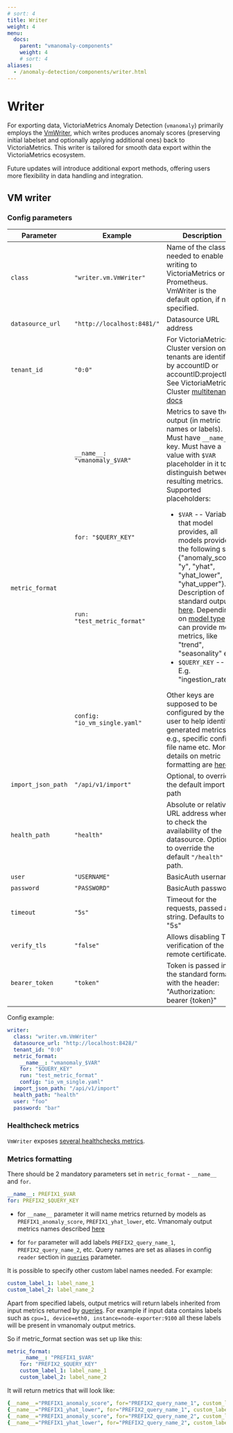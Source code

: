 ```yaml
---
# sort: 4
title: Writer
weight: 4
menu:
  docs:
    parent: "vmanomaly-components"
    weight: 4
    # sort: 4
aliases:
  - /anomaly-detection/components/writer.html
---
```


# Writer
<!--
There are 3 ways to export data from VictoriaMetrics Anomaly Detection: VictoriaMetrics, JSON file, or CSV file. Depending on the chosen option, different parameters should be specified in the config file in the `writer` section.
-->

For exporting data, VictoriaMetrics Anomaly Detection (`vmanomaly`) primarily employs the [VmWriter](#vm-writer), which writes produces anomaly scores (preserving initial labelset and optionally applying additional ones) back to VictoriaMetrics. This writer is tailored for smooth data export within the VictoriaMetrics ecosystem. 

Future updates will introduce additional export methods, offering users more flexibility in data handling and integration.

## VM writer

### Config parameters

<table>
    <thead>
        <tr>
            <th>Parameter</th>
            <th>Example</th>
            <th>Description</th>  
        </tr>
    </thead>
    <tbody>
        <tr>
            <td><code>class</code></td>
            <td><code>"writer.vm.VmWriter"</code></td>
            <td>Name of the class needed to enable writing to VictoriaMetrics or Prometheus. VmWriter is the default option, if not specified.</td>
        </tr>
        <tr>
            <td><code>datasource_url</code></td>
            <td><code>"http://localhost:8481/"</code></td>
            <td>Datasource URL address</td>
        </tr>
        <tr>
            <td><code>tenant_id</code></td>
            <td><code>"0:0"</code></td>
            <td>For VictoriaMetrics Cluster version only, tenants are identified by accountID or accountID:projectID. See VictoriaMetrics Cluster <a href="https://docs.victoriametrics.com/Cluster-VictoriaMetrics.html#multitenancy">multitenancy docs</a></td>
        </tr>
        <!-- Additional rows for metric_format -->
        <tr>
            <td rowspan="4"><code>metric_format</code></td>
            <td><code>__name__: "vmanomaly_$VAR"</code></td>
            <td rowspan="4">Metrics to save the output (in metric names or labels). Must have <code>__name__</code> key. Must have a value with <code>$VAR</code> placeholder in it to distinguish between resulting metrics. Supported placeholders:
                <ul>
                    <li><code>$VAR</code> -- Variables that model provides, all models provide the following set: {"anomaly_score", "y", "yhat", "yhat_lower", "yhat_upper"}. Description of standard output is <a href="/anomaly-detection/components/models/models.html#vmanomaly-output">here</a>. Depending on <a href="/anomaly-detection/components/models/models.html">model type</a> it can provide more metrics, like "trend", "seasonality" etc.</li>
                    <li><code>$QUERY_KEY</code> -- E.g. "ingestion_rate".</li>
                </ul>
                Other keys are supposed to be configured by the user to help identify generated metrics, e.g., specific config file name etc.
                More details on metric formatting are <a href="#metrics-formatting">here</a>.
            </td>
        </tr>
        <tr><td><code>for: "$QUERY_KEY"</code></td></tr>
        <tr><td><code>run: "test_metric_format"</code></td></tr>
        <tr><td><code>config: "io_vm_single.yaml"</code></td></tr>  
        <!-- End of additional rows -->
        <tr>
            <td><code>import_json_path</code></td>
            <td><code>"/api/v1/import"</code></td>
            <td>Optional, to override the default import path</td>
        </tr>
        <tr>
            <td><code>health_path</code></td>
            <td><code>"health"</code></td>
            <td>Absolute or relative URL address where to check the availability of the datasource. Optional, to override the default <code>"/health"</code> path.</td>
        </tr>
        <tr>
            <td><code>user</code></td>
            <td><code>"USERNAME"</code></td>
            <td>BasicAuth username</td>
        </tr>
        <tr>
            <td><code>password</code></td>
            <td><code>"PASSWORD"</code></td>
            <td>BasicAuth password</td>
        </tr>
        <tr>
            <td><code>timeout</code></td>
            <td><code>"5s"</code></td>
            <td>Timeout for the requests, passed as a string. Defaults to "5s"</td>
        </tr>
        <tr>
            <td><code>verify_tls</code></td>
            <td><code>"false"</code></td>
            <td>Allows disabling TLS verification of the remote certificate.</td>
        </tr>
        <tr>
            <td><code>bearer_token</code></td>
            <td><code>"token"</code></td>
            <td>Token is passed in the standard format with the header: "Authorization: bearer {token}"</td>
        </tr>
    </tbody>
</table>

Config example:
```yaml
writer:
  class: "writer.vm.VmWriter"
  datasource_url: "http://localhost:8428/"
  tenant_id: "0:0"
  metric_format:
    __name__: "vmanomaly_$VAR"
    for: "$QUERY_KEY"
    run: "test_metric_format"
    config: "io_vm_single.yaml"
  import_json_path: "/api/v1/import"
  health_path: "health"
  user: "foo"
  password: "bar"
```

### Healthcheck metrics

`VmWriter` exposes [several healthchecks metrics](./monitoring.html#writer-behaviour-metrics). 

### Metrics formatting
There should be 2 mandatory parameters set in `metric_format` - `__name__` and `for`. 
```yaml
__name__: PREFIX1_$VAR
for: PREFIX2_$QUERY_KEY
```
* for `__name__` parameter it will name metrics returned by models as `PREFIX1_anomaly_score`, `PREFIX1_yhat_lower`, etc. Vmanomaly output metrics names described [here](anomaly-detection/components/models/models.html#vmanomaly-output)

* for `for` parameter will add labels `PREFIX2_query_name_1`, `PREFIX2_query_name_2`, etc. Query names are set as aliases in config `reader` section in [`queries`](anomaly-detection/components/reader.html#config-parameters) parameter.

It is possible to specify other custom label names needed.
For example:
```yaml
custom_label_1: label_name_1
custom_label_2: label_name_2
```

Apart from specified labels, output metrics will return labels inherited from input metrics returned by [queries](/anomaly-detection/components/reader.html#config-parameters).
For example if input data contains labels such as `cpu=1, device=eth0, instance=node-exporter:9100` all these labels will be present in vmanomaly output metrics.

So if metric_format section was set up like this:
```yaml
metric_format:
    __name__: "PREFIX1_$VAR"
    for: "PREFIX2_$QUERY_KEY"
    custom_label_1: label_name_1
    custom_label_2: label_name_2
```

It will return metrics that will look like:
```yaml
{__name__="PREFIX1_anomaly_score", for="PREFIX2_query_name_1", custom_label_1="label_name_1", custom_label_2="label_name_2", cpu=1, device="eth0", instance="node-exporter:9100"}
{__name__="PREFIX1_yhat_lower", for="PREFIX2_query_name_1", custom_label_1="label_name_1", custom_label_2="label_name_2", cpu=1, device="eth0", instance="node-exporter:9100"}
{__name__="PREFIX1_anomaly_score", for="PREFIX2_query_name_2", custom_label_1="label_name_1", custom_label_2="label_name_2", cpu=1, device="eth0", instance="node-exporter:9100"}
{__name__="PREFIX1_yhat_lower", for="PREFIX2_query_name_2", custom_label_1="label_name_1", custom_label_2="label_name_2", cpu=1, device="eth0", instance="node-exporter:9100"}
```

<!--
# TODO: uncomment and maintain after multimodel config refactor, 2nd priority


## NDJSON writer
Generates data in the same format as <code>/export</code>. 

### Config parameters
<table>
    <thead>
        <tr>
            <th>Parameter</th>
            <th>Example</th>
            <th>Description</th>  
        </tr>
    </thead>
    <tbody>
        <tr>
            <td><code>class</code></td>
            <td><code>"writer.ndjson.NdjsonWriter"</code></td>
            <td>Name of the class needed to enable writing into JSON line format file.</td>
        </tr>
        <tr>
            <td><code>path</code></td>
            <td><code>"data/output.ndjson"</code></td>
            <td>Path to file in JSON line format</td>
        </tr>
        <tr>
            <td><code>metric_format</code></td>
            <td><code>__name__: "vmanomaly_$VAR"</code></td>
            <td>Metrics to save the output (in metric names or labels). Must have <code>__name__</code> key. Must have a value with <code>$VAR</code> placeholder in it to distinguish between resulting metrics. Supported placeholders: <code>$VAR</code>, <code>$QUERY_KEY</code> and others as configured by the user.</td>
        </tr>
        <tr>
            <td><code>override</code></td>
            <td><code>True</code></td>
            <td>Override file flag. Default True</td>
        </tr>
    </tbody>
</table>

Config example:
```yaml
writer:
  class: "writer.ndjson.NdjsonWriter"
  path: 'data/output.ndjson'
  metric_format:
    __name__: "$VAR"
    for: "$QUERY_KEY"
    config: "io_ndjson.yaml"
```


## CSV writer

### Config parameters
<table>
    <thead>
        <tr>
            <th>Parameter</th>
            <th>Type</th>
            <th>Example</th>
            <th>Description</th>  
        </tr>
    </thead>
    <tbody>
        <tr>
            <td><code>class</code></td>
            <td>str</td>
            <td><code>"writer.csv.CsvWriter"</code></td>
            <td>Name of the class enabling CSV writer</td>
        </tr>
        <tr>
            <td><code>header</code></td>
            <td>bool</td>
            <td><code>True</code></td>
            <td>Whether to write header (column names). Default True</td>
        </tr>
        <tr>
            <td><code>path</code></td>
            <td>str</td>
            <td><code>"data/jumpsup.csv"</code></td>
            <td>Where to save the results</td>
        </tr>
        <tr>
            <td><code>override</code></td>
            <td>bool</td>
            <td><code>True</code></td>
            <td>Override file flag. Default True</td>
        </tr>
        <tr>
            <td><code>tz</code></td>
            <td>str</td>
            <td><code>None</code></td>
            <td>Optional. Convert default timestamps in UTC to desired timezone, e.g. 'US/Pacific'. By default local timezone is used</td>
        </tr>
    </tbody>
</table>
Config example:

```yaml
writer:
  class: "writer.csv.CsvWriter"
  path: "data/io_csv_out.csv"
  header: True
  override: True
```
-->